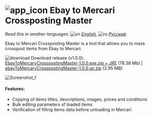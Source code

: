 # ![app_icon](https://user-images.githubusercontent.com/49783652/79682885-a6658900-822e-11ea-88d9-033836a1c2b4.png) Ebay to Mercari Crossposting Master

*Read this in another languages: ![en](https://user-images.githubusercontent.com/49783652/69971412-e56d9900-1530-11ea-8516-f9f1f6219147.png) [English](https://github.com/konovalov-maksim/ebay-to-mercary-crossposting-master/blob/master/README.md), ![ru](https://user-images.githubusercontent.com/49783652/69971413-e56d9900-1530-11ea-8937-a7989b8d727d.png) [Русский](https://github.com/konovalov-maksim/ebay-to-mercary-crossposting-master/blob/master/README.ru.md).*

Ebay to Mercari Crossposting Master is a tool that allows you to mass crosspost items from Ebay to Mercari.


![download](https://user-images.githubusercontent.com/49783652/70123296-6b99f480-1683-11ea-8f71-ac9d1e14fd54.png) Download release (v1.0.0): [EbayToMercaryCrosspostingMaster-1.0.0.exe.zip + JRE](https://github.com/konovalov-maksim/ebay-to-mercary-crossposting-master/releases/download/1.0.0/ebayToMercaryCrosspostingMaster-1.0.0.exe.zip) (78.38 Mb) | [ebayToMercaryCrosspostingMaster-1.0.0.jar.zip](https://github.com/konovalov-maksim/ebay-to-mercary-crossposting-master/releases/download/1.0.0/ebayToMercaryCrosspostingMaster-1.0.0.jar.zip) (2.95 MB)

![Screenshot_1](https://user-images.githubusercontent.com/49783652/79685715-77a5dd80-8243-11ea-9643-a6b85c073c0c.png)

#### Features:

- Copying of items titles, descriptions, images, prices and conditions
- Bulk editing parameters of loaded items
- Verification of filling items data before unloading in Mercari